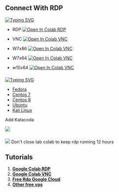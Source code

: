 ## __Connect With RDP__
[![Typing SVG](https://readme-typing-svg.herokuapp.com?color=16D400&size=25&width=770&lines=Free+RDP+Google+Colab)](https://git.io/typing-svg)
- RDP
[![Open In Colab RDP](https://colab.research.google.com/assets/colab-badge.svg)](https://colab.research.google.com/github/akuhnet/w-colab/blob/main/xrdp.ipynb)

- VNC
[![Open In Colab VNC](https://colab.research.google.com/assets/colab-badge.svg)](https://colab.research.google.com/drive/1MTDFL2Zc1jsyUgrlgCO0rgdnY_49cNxz)

- W7x86
[![Open In Colab VNC](https://colab.research.google.com/assets/colab-badge.svg)](https://colab.research.google.com/drive/1cv55uZqWURm6OwQ0xj_I3KMR9sWt8ey3)

- W7x64
[![Open In Colab VNC](https://colab.research.google.com/assets/colab-badge.svg)](https://colab.research.google.com/drive/11tufwA1vTze0AGHDZiUMOngISX9zA1x4)

- w10x64
[![Open In Colab VNC](https://colab.research.google.com/assets/colab-badge.svg)](https://colab.research.google.com/drive/1KXatYukTyT0vKW_xgIb6yKm90vo21LMu)

###
###
[![Typing SVG](https://readme-typing-svg.herokuapp.com?color=16D400&size=25&width=770&lines=Free+RDP+Google+Cloud)](https://git.io/typing-svg)

- [Fedora](https://www.akuh.net/2021/09/free-rdp-google-cloud-fedora.html)
- [Centos 7](https://www.akuh.net/2021/09/free-rdp-google-cloud-centos.html)
- [Centos 8](https://www.akuh.net/2021/09/free-rdp-google-cloud-centos.html)
- [Ubuntu](https://www.akuh.net/2021/09/free-rdp-ubuntu-2004.html)
- [Kali Linux](https://www.akuh.net/2021/09/free-rdp-kali-linux.html)


Add Katacoda

![](https://1.bp.blogspot.com/-PhecerKh-8M/YVARPcEH_oI/AAAAAAAAECg/jJ-n7C1XtxMNQzBU6231VKwbtUSpS5m3wCLcBGAsYHQ/s894/free%2B4h.jpg)

###
![](https://1.bp.blogspot.com/-y9Y3RURi3wg/YUSbxRPX4gI/AAAAAAAAD6w/Mcfb5Mm_64cJ2XffBHUYTRSix8QDOAu4ACLcBGAsYHQ/s0/RDP%2BColab%2B%25281%2529.gif)
Don't close tab colab to keep rdp running 12 hours
###
## __Tutorials__

1. [__Google Colab RDP__](https://www.akuh.net/2021/08/free-rdp-colab.htm)
1. [__Google Colab VNC__](https://www.akuh.net/2021/06/lifetime-google-colaboratory.html)
1. [__Free Rdp Google Cloud__](https://www.akuh.net/2021/05/vps-google-cloud-free-lifetime-update.html)
1. [__Other free vps__](https://www.akuh.net/search/label/Vps)

###
###

